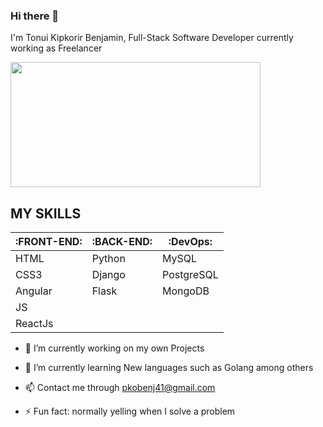 ### Hi there 👋
I'm Tonui Kipkorir Benjamin, Full-Stack Software Developer currently working as Freelancer

<img src="https://giphy.com/gifs/salesforce-bear-computer-work-from-home-1GEATImIxEXVR79Dhk" height=200px width=400px>

## MY SKILLS
          
| :FRONT-END: | :BACK-END:     |:DevOps:   |
|-------------| ---------------| -------   |
|  HTML       |  Python        | MySQL     |
|  CSS3       |  Django        | PostgreSQL|
|  Angular    |  Flask         | MongoDB   | 
|  JS         |                |           |
|  ReactJs    |                |           |


* 🔭 I’m currently working on my own Projects

* 🌱 I’m currently learning New languages such as Golang among others
* 📫 Contact me through pkobenj41@gmail.com
<!--  😄 Pronouns: ... -->
* ⚡ Fun fact: normally yelling when I solve a problem  

